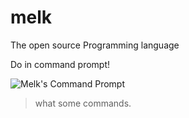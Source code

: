 # melk
The open source Programming language

Do in command prompt!

![Melk's Command Prompt](http://catn.tk/f/cmd_2016-08-22_10-20-19.png)

> what some commands.
